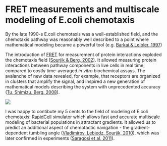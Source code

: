 # FRET measurements and multiscale modeling of E.coli chemotaxis
By the late 1990-s E.coli chemotaxis was a well-established field, and the chemotaxis pathway was reasonably well described
to a point where mathematical modeling became a powerful tool
(e.g. [Barkai & Leibler, 1997](http://www.nature.com/nature/journal/v387/n6636/full/387913a0.html "Robustness in simple biochemical networks. Nature, 1997"))

The introduction of [FRET](http://www.rowland.harvard.edu/labs/bacteria/projects/fret.php "Förster resonance energy transfer") 
for measurement of protein interactions exploded the chemotaxis field 
([Sourjik & Berg, 2002](http://www.pnas.org/content/99/1/123.full "V.Sourjik & H.Berg. Receptor sensitivity in bacterial chemotaxis. PNAS, 2002.")).
It allowed measuring protein interactions between pathway components in live cells in real time, compared to costly time-averaged *in vitro* biochemical assays. The avalanche of new data revealed, for example, that receptors are organized in clusters that amplify the signal, and inspired a new generation of mathematical models describing the system with unprecedented accuracy ([Tu, Shimizu, Berg, 2008](http://www.pnas.org/content/105/39/14855 "Modeling the chemotactic response of Escherichia coli to time-varying stimuli. PNAS, 2008")).

![](/images/chemotaxis-netw.gif)

I was happy to contibute my 5 cents to the field of modeling of E.coli chemotaxis: [RapidCell](http://www.rapidcell.net/) simulator which allows fast and accurate multiscale modeling of bacterial populations in attractant gradients. It allowed us to predict an additional aspect of chemotactic navigation - the gradient-dependent tumbling angle ([Vladimirov, Lebiedz, Sourjik, 2010](http://journals.plos.org/ploscompbiol/article?id=10.1371/journal.pcbi.1000717 "Predicted Auxiliary Navigation Mechanism of Peritrichously Flagellated Chemotactic Bacteria")), which was later confirmed in experiments ([Saragosi et al, 2011](http://www.pnas.org/content/108/39/16235.full "Directional persistence of chemotactic bacteria in a traveling concentration wave")).
